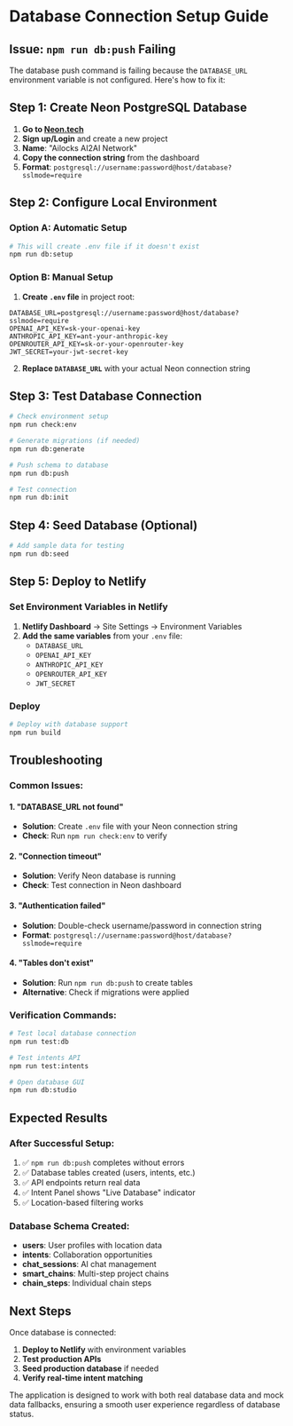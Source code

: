# Database Connection Setup Guide

## Issue: `npm run db:push` Failing

The database push command is failing because the `DATABASE_URL` environment variable is not configured. Here's how to fix it:

## Step 1: Create Neon PostgreSQL Database

1. **Go to [Neon.tech](https://neon.tech)**
2. **Sign up/Login** and create a new project
3. **Name**: "Ailocks AI2AI Network"
4. **Copy the connection string** from the dashboard
5. **Format**: `postgresql://username:password@host/database?sslmode=require`

## Step 2: Configure Local Environment

### Option A: Automatic Setup
```bash
# This will create .env file if it doesn't exist
npm run db:setup
```

### Option B: Manual Setup
1. **Create `.env` file** in project root:
```env
DATABASE_URL=postgresql://username:password@host/database?sslmode=require
OPENAI_API_KEY=sk-your-openai-key
ANTHROPIC_API_KEY=ant-your-anthropic-key
OPENROUTER_API_KEY=sk-or-your-openrouter-key
JWT_SECRET=your-jwt-secret-key
```

2. **Replace `DATABASE_URL`** with your actual Neon connection string

## Step 3: Test Database Connection

```bash
# Check environment setup
npm run check:env

# Generate migrations (if needed)
npm run db:generate

# Push schema to database
npm run db:push

# Test connection
npm run db:init
```

## Step 4: Seed Database (Optional)

```bash
# Add sample data for testing
npm run db:seed
```

## Step 5: Deploy to Netlify

### Set Environment Variables in Netlify
1. **Netlify Dashboard** → Site Settings → Environment Variables
2. **Add the same variables** from your `.env` file:
   - `DATABASE_URL`
   - `OPENAI_API_KEY`
   - `ANTHROPIC_API_KEY`
   - `OPENROUTER_API_KEY`
   - `JWT_SECRET`

### Deploy
```bash
# Deploy with database support
npm run build
```

## Troubleshooting

### Common Issues:

#### 1. "DATABASE_URL not found"
- **Solution**: Create `.env` file with your Neon connection string
- **Check**: Run `npm run check:env` to verify

#### 2. "Connection timeout"
- **Solution**: Verify Neon database is running
- **Check**: Test connection in Neon dashboard

#### 3. "Authentication failed"
- **Solution**: Double-check username/password in connection string
- **Format**: `postgresql://username:password@host/database?sslmode=require`

#### 4. "Tables don't exist"
- **Solution**: Run `npm run db:push` to create tables
- **Alternative**: Check if migrations were applied

### Verification Commands:

```bash
# Test local database connection
npm run test:db

# Test intents API
npm run test:intents

# Open database GUI
npm run db:studio
```

## Expected Results

### After Successful Setup:
1. ✅ `npm run db:push` completes without errors
2. ✅ Database tables created (users, intents, etc.)
3. ✅ API endpoints return real data
4. ✅ Intent Panel shows "Live Database" indicator
5. ✅ Location-based filtering works

### Database Schema Created:
- **users**: User profiles with location data
- **intents**: Collaboration opportunities
- **chat_sessions**: AI chat management
- **smart_chains**: Multi-step project chains
- **chain_steps**: Individual chain steps

## Next Steps

Once database is connected:
1. **Deploy to Netlify** with environment variables
2. **Test production APIs** 
3. **Seed production database** if needed
4. **Verify real-time intent matching**

The application is designed to work with both real database data and mock data fallbacks, ensuring a smooth user experience regardless of database status.
